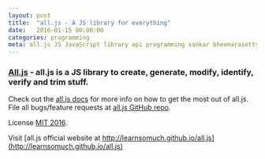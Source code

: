 ```yaml
---
layout: post
title:  "all.js - A JS library for everything"
date:   2016-01-15 00:00:00
categories: programming
meta: all.js JS JavaScript library api programming sankar bheemarasetty
---
```


### [All.js](http://learnsomuch.github.io/all.js) - all.js is a JS library to create, generate, modify, identify, verify and trim stuff.

Check out the [all.js docs](https://github.com/learnsomuch/all.js/blob/master/README.md) for more info on how to get the most out of all.js. File all bugs/feature requests at [all.js GitHub repo](https://github.com/learnsomuch/all.js).

License [MIT 2016](https://github.com/learnsomuch/all.js/blob/master/LICENSE).

Visit [all.js official website at http://learnsomuch.github.io/all.js](http://learnsomuch.github.io/all.js)
